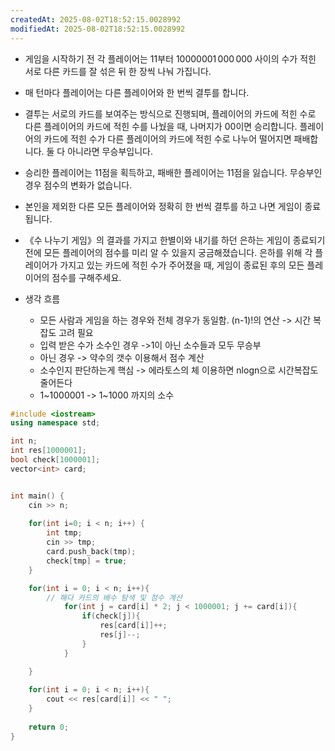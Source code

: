 ```yaml
---
createdAt: 2025-08-02T18:52:15.0028992
modifiedAt: 2025-08-02T18:52:15.0028992
---
```

- 게임을 시작하기 전 각 플레이어는 1$1$부터 1000000$1\,000\,000$ 사이의 수가 적힌 서로 다른 카드를 잘 섞은 뒤 한 장씩 나눠 가집니다.
- 매 턴마다 플레이어는 다른 플레이어와 한 번씩 결투를 합니다.
- 결투는 서로의 카드를 보여주는 방식으로 진행되며, 플레이어의 카드에 적힌 수로 다른 플레이어의 카드에 적힌 수를 나눴을 때, 나머지가 0$0$이면 승리합니다. 플레이어의 카드에 적힌 수가 다른 플레이어의 카드에 적힌 수로 나누어 떨어지면 패배합니다. 둘 다 아니라면 무승부입니다.
- 승리한 플레이어는 1$1$점을 획득하고, 패배한 플레이어는 1$1$점을 잃습니다. 무승부인 경우 점수의 변화가 없습니다.
- 본인을 제외한 다른 모든 플레이어와 정확히 한 번씩 결투를 하고 나면 게임이 종료됩니다.

- 《수 나누기 게임》의 결과를 가지고 한별이와 내기를 하던 은하는 게임이 종료되기 전에 
  모든 플레이어의 점수를 미리 알 수 있을지 궁금해졌습니다. 은하를 위해 각 플레이어가 가지고 있는 
  카드에 적힌 수가 주어졌을 때, 게임이 종료된 후의 모든 플레이어의 점수를 구해주세요.

- 생각 흐름
	- 모든 사람과 게임을 하는 경우와 전체 경우가 동일함. (n-1)!의 연산 -> 시간 복잡도 고려 필요
	- 입력 받은 수가 소수인 경우 ->1이 아닌 소수들과 모두 무승부 
	- 아닌 경우 -> 약수의 갯수 이용해서 점수 계산 
	- 소수인지 판단하는게 핵심 -> 에라토스의 체 이용하면 nlogn으로 시간복잡도 줄어든다 
	- 1~1000001 -> 1~1000 까지의 소수 

``` c++
#include <iostream>
using namespace std;

int n;
int res[1000001];
bool check[1000001];
vector<int> card;


int main() {
	cin >> n;
	
	for(int i=0; i < n; i++) {
		int tmp;
		cin >> tmp;
		card.push_back(tmp);
		check[tmp] = true;
	}

	for(int i = 0; i < n; i++){
		// 해다 카드의 배수 탐색 및 점수 계산
			for(int j = card[i] * 2; j < 1000001; j += card[i]){
				if(check[j]){
					res[card[i]]++;
					res[j]--;
				}
			}

	}
	
	for(int i = 0; i < n; i++){
		cout << res[card[i]] << " ";
	}
	
	return 0;
}

```
